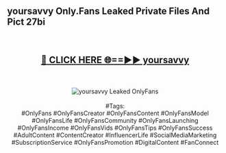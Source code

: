 <h2>yoursavvy Only.Fans Leaked Private Files And Pict 27bi</h2>
<br>
<div align="center">
<h2><a href="https://mediafiles.top/yoursavvy" rel="nofollow">🔴 CLICK HERE 🌐==►► yoursavvy</a></h2>
<br>
<br>
<a href="https://mediafiles.top/yoursavvy" rel="nofollow" data-target="animated-image.originalLink"><img src="https://i.ibb.co.com/WyWwxjT/player-gif2.gif" alt="yoursavvy Leaked OnlyFans" style="max-width: 100%; display: inline-block;" data-target="animated-image.originalImage"></a>
<br><br>
#Tags:
<br>
#OnlyFans #OnlyFansCreator #OnlyFansContent #OnlyFansModel #OnlyFansLife #OnlyFansCommunity #OnlyFansLaunching #OnlyFansIncome #OnlyFansVids #OnlyFansTips #OnlyFansSuccess #AdultContent #ContentCreator #InfluencerLife #SocialMediaMarketing #SubscriptionService #OnlyFansPromotion #DigitalContent #FanConnect
</div>
<br>